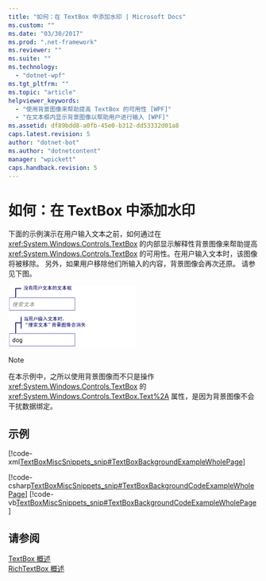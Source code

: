 ```yaml
---
title: "如何：在 TextBox 中添加水印 | Microsoft Docs"
ms.custom: ""
ms.date: "03/30/2017"
ms.prod: ".net-framework"
ms.reviewer: ""
ms.suite: ""
ms.technology: 
  - "dotnet-wpf"
ms.tgt_pltfrm: ""
ms.topic: "article"
helpviewer_keywords: 
  - "使用背景图像来帮助提高 TextBox 的可用性 [WPF]"
  - "在文本框内显示背景图像以帮助用户进行输入 [WPF]"
ms.assetid: df89bdd8-a0fb-45e0-b312-dd53332d01a8
caps.latest.revision: 5
author: "dotnet-bot"
ms.author: "dotnetcontent"
manager: "wpickett"
caps.handback.revision: 5
---
```

# 如何：在 TextBox 中添加水印
下面的示例演示在用户输入文本之前，如何通过在 <xref:System.Windows.Controls.TextBox> 的内部显示解释性背景图像来帮助提高 <xref:System.Windows.Controls.TextBox> 的可用性。在用户输入文本时，该图像将被移除。  另外，如果用户移除他们所输入的内容，背景图像会再次还原。  请参见下图。  
  
 ![具有背景图像的 TextBox](../../../../docs/framework/wpf/controls/media/editing-textbox-using-background-image.png "Editing\_TextBox\_using\_background\_image")  
  
> [!NOTE]
>  在本示例中，之所以使用背景图像而不只是操作 <xref:System.Windows.Controls.TextBox> 的 <xref:System.Windows.Controls.TextBox.Text%2A> 属性，是因为背景图像不会干扰数据绑定。  
  
## 示例  
 [!code-xml[TextBoxMiscSnippets_snip#TextBoxBackgroundExampleWholePage](../../../../samples/snippets/csharp/VS_Snippets_Wpf/TextBoxMiscSnippets_snip/csharp/textbox_with_background_image.xaml#textboxbackgroundexamplewholepage)]  
  
 [!code-csharp[TextBoxMiscSnippets_snip#TextBoxBackgroundCodeExampleWholePage](../../../../samples/snippets/csharp/VS_Snippets_Wpf/TextBoxMiscSnippets_snip/csharp/textbox_with_background_image.xaml.cs#textboxbackgroundcodeexamplewholepage)]
 [!code-vb[TextBoxMiscSnippets_snip#TextBoxBackgroundCodeExampleWholePage](../../../../samples/snippets/visualbasic/VS_Snippets_Wpf/TextBoxMiscSnippets_snip/visualbasic/textbox_with_background_image.xaml.vb#textboxbackgroundcodeexamplewholepage)]  
  
## 请参阅  
 [TextBox 概述](../../../../docs/framework/wpf/controls/textbox-overview.md)   
 [RichTextBox 概述](../../../../docs/framework/wpf/controls/richtextbox-overview.md)